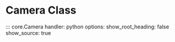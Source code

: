 # Camera Class

::: core.Camera
    handler: python
    options:
      show_root_heading: false
      show_source: true

